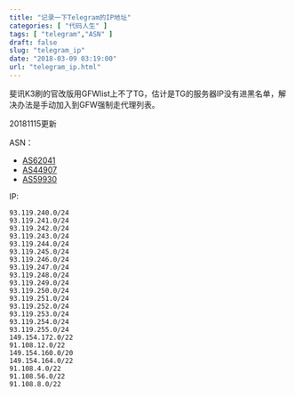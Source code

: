 ```yaml
---
title: "记录一下Telegram的IP地址"
categories: [ "代码人生" ]
tags: [ "telegram","ASN" ]
draft: false
slug: "telegram_ip"
date: "2018-03-09 03:19:00"
url: "telegram_ip.html"
---
```


斐讯K3刷的官改版用GFWlist上不了TG，估计是TG的服务器IP没有进黑名单，解决办法是手动加入到GFW强制走代理列表。


20181115更新

<!--more-->


ASN：

 - [AS62041][1]
 - [AS44907][2]
 - [AS59930][3]

IP:

```ip
93.119.240.0/24
93.119.241.0/24
93.119.242.0/24
93.119.243.0/24
93.119.244.0/24
93.119.245.0/24
93.119.246.0/24
93.119.247.0/24
93.119.248.0/24
93.119.249.0/24
93.119.250.0/24
93.119.251.0/24
93.119.252.0/24
93.119.253.0/24
93.119.254.0/24
93.119.255.0/24
149.154.172.0/22
91.108.12.0/22
149.154.160.0/20
149.154.164.0/22
91.108.4.0/22
91.108.56.0/22
91.108.8.0/22
```

  [1]: https://ipinfo.io/AS62041
  [2]: https://ipinfo.io/AS44907
  [3]: https://ipinfo.io/AS59930